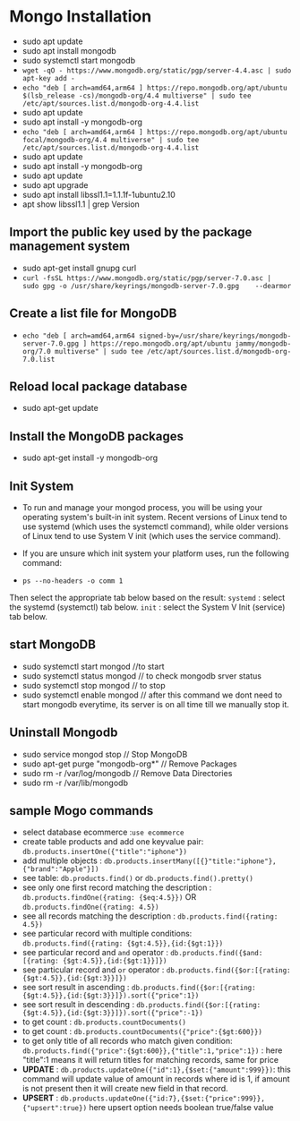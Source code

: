 # Mongo Installation

- sudo apt update
- sudo apt install mongodb
- sudo systemctl start mongodb
- `wget -qO - https://www.mongodb.org/static/pgp/server-4.4.asc | sudo apt-key add -`
- `echo "deb [ arch=amd64,arm64 ] https://repo.mongodb.org/apt/ubuntu $(lsb_release -cs)/mongodb-org/4.4 multiverse" | sudo tee /etc/apt/sources.list.d/mongodb-org-4.4.list`
- sudo apt update
- sudo apt install -y mongodb-org
- `echo "deb [ arch=amd64,arm64 ] https://repo.mongodb.org/apt/ubuntu focal/mongodb-org/4.4 multiverse" | sudo tee /etc/apt/sources.list.d/mongodb-org-4.4.list`
- sudo apt update
- sudo apt install -y mongodb-org
- sudo apt update
- sudo apt upgrade
- sudo apt install libssl1.1=1.1.1f-1ubuntu2.10
- apt show libssl1.1 | grep Version

## Import the public key used by the package management system

- sudo apt-get install gnupg curl
- `curl -fsSL https://www.mongodb.org/static/pgp/server-7.0.asc |    sudo gpg -o /usr/share/keyrings/mongodb-server-7.0.gpg    --dearmor`

## Create a list file for MongoDB

- `echo "deb [ arch=amd64,arm64 signed-by=/usr/share/keyrings/mongodb-server-7.0.gpg ] https://repo.mongodb.org/apt/ubuntu jammy/mongodb-org/7.0 multiverse" | sudo tee /etc/apt/sources.list.d/mongodb-org-7.0.list`

## Reload local package database

- sudo apt-get update

## Install the MongoDB packages

- sudo apt-get install -y mongodb-org

## Init System

- To run and manage your mongod process, you will be using your operating system's built-in init system. Recent versions of Linux tend to use systemd (which uses the systemctl command), while older versions of Linux tend to use System V init (which uses the service command).

- If you are unsure which init system your platform uses, run the following command:

- `ps --no-headers -o comm 1`

Then select the appropriate tab below based on the result:
 `systemd` : select the systemd (systemctl) tab below.
 `init` : select the System V Init (service) tab below.

## start MongoDB

- sudo systemctl start mongod //to start
- sudo systemctl status mongod // to check mongodb srver status
- sudo systemctl stop mongod // to stop
- sudo systemctl enable mongod // after this command we dont need to start mongodb everytime, its server is on all time till we manually stop it.

## Uninstall Mongodb

- sudo service mongod stop // Stop MongoDB
- sudo apt-get purge "mongodb-org*" // Remove Packages
- sudo rm -r /var/log/mongodb // Remove Data Directories
- sudo rm -r /var/lib/mongodb

## sample Mogo commands

- select database ecommerce :`use ecommerce`
- create table products and add one keyvalue pair: `db.products.insertOne({"title":"iphone"})`
- add multiple objects : `db.products.insertMany([{}"title:"iphone"},{"brand":"Apple"}])`
- see table: `db.products.find()` or `db.products.find().pretty()`
- see only one first record matching the description : `db.products.findOne({rating: {$eq:4.5}})` OR `db.products.findOne({rating: 4.5})`
- see all records matching the description : `db.products.find({rating: 4.5})`
- see particular record with multiple conditions: `db.products.find({rating: {$gt:4.5}},{id:{$gt:1}})`
- see particular record and `and` operator : `db.products.find({$and:[{rating: {$gt:4.5}},{id:{$gt:1}}]})`
- see particular record and `or` operator : `db.products.find({$or:[{rating: {$gt:4.5}},{id:{$gt:3}}]})`
- see sort result in ascending : `db.products.find({$or:[{rating: {$gt:4.5}},{id:{$gt:3}}]}).sort({"price":1})`
- see sort result in descending : `db.products.find({$or:[{rating: {$gt:4.5}},{id:{$gt:3}}]}).sort({"price":-1})`
- to get count : `db.products.countDocuments()`
- to get count : `db.products.countDocuments({"price":{$gt:600}})`
- to get only title of all records who match given condition: `db.products.find({"price":{$gt:600}},{"title":1,"price":1})` : here "title":1 means it will return titles for matching records, same for price
- **UPDATE** : `db.products.updateOne({"id":1},{$set:{"amount":999}})`: this command will update value of amount in records where id is 1, if amount is not present then it will create new field in that record.
- **UPSERT** : `db.products.updateOne({"id:7},{$set:{"price":999}},{"upsert":true})` here upsert option needs boolean true/false value
